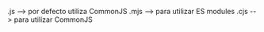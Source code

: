 .js --> por defecto utiliza CommonJS
.mjs --> para utilizar ES modules
.cjs --> para utilizar CommonJS